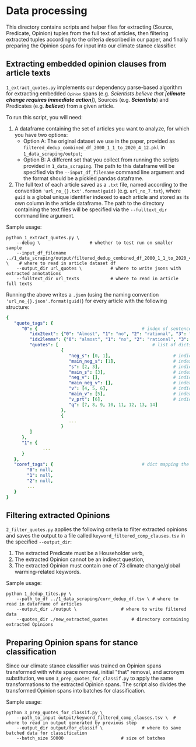 # Data processing

This directory contains scripts and helper files for extracting (Source, Predicate, Opinion) tuples from the full text of articles, then filtering extracted tuples according to the criteria described in our paper, and finally preparing the Opinion spans for input into our climate stance classifier.

## Extracting embedded opinion clauses from article texts

`1_extract_quotes.py` implements our dependency parse-based algorithm for extracting embedded <span style="font-size:75%;">Opinion</span> spans (e.g. *Scientists believe that [**climate change requires immediate action**]*), Sources (e.g. ***Scientists***) and Predicates (e.g. ***believe***) from a given article. 

To run this script, you will need:
1. A dataframe containing the set of articles you want to analyze, for which you have two options:
	* Option A: The original dataset we use in the paper, provided as `filtered_dedup_combined_df_2000_1_1_to_2020_4_12.pkl` in `1_data_scraping/output`;
	* Option B: A different set that you collect from running the scripts provided in `1_data_scraping`.
	The path to this dataframe will be specified via the `--input_df_filename` command line argument and the format should be a pickled pandas dataframe.
1. The full text of each article saved as a `.txt` file, named according to the convention `'url_no_{}.txt'.format(guid)` (e.g. `url_no_7.txt`), where `guid` is a global unique identifier indexed to each article and stored as its own column in the article dataframe. The path to the directory containing the text files will be specified via the `--fulltext_dir` command line argument.

Sample usage:

```
python 1_extract_quotes.py \
	--debug \ 					# whether to test run on smaller sample 
	--input_df_filename ../1_data_scraping/output/filtered_dedup_combined_df_2000_1_1_to_2020_4_12.pkl \ 	# where to read in article dataset df
	--output_dir url_quotes \ 			# where to write jsons with extracted annotations
	--fulltext_dir url_texts 			# where to read in article full texts
```

Running the above writes a `.json` (using the naming convention `'url_no_{}.json'.format(guid)`) for every article with the following structure:

```yaml
{
   "quote_tags": {
      "0": {										# index of sentence within article, as a `str`
         "idx2text": {"0": "Almost", "1": "no", "2": "rational", "3": "people", ... }, 	# dict mapping each token's index within the document to the token's text
         "idx2lemma": {"0": "almost", "1": "no", "2": "rational", "3": "person", ...},  # dict mapping each token's index within the document to the token's lemmatized text
         "quotes": [     								# list of dicts containing annotations for all (Source, Predicate, Opinion) tuples (plus additional modifiers) that occur in the sentence
                     {
                        "neg_s": [0, 1],						# indices of negation tokens modifying the Source (e.g. "**Almost no** rational people would point out that climate change is a hoax.")
                        "main_neg_s": [1],						# index of the head negation token modifying the Source (e.g. "Almost **no** rational people would point out that climate change is a hoax.")    
                        "s": [2, 3],							# indices of Source tokens (e.g. "Almost no **rational people** would point out that climate change is a hoax.")
                        "main_s": [3],							# index of the head Source token (e.g. "Almost no rational **people** would point out that climate change is a hoax.")		
                        "neg_v": [],							# indices of the Predicate negation tokens
                        "main_neg_v": [],						# index of the head Predicate negation token
                        "v": [4, 5, 6],							# indices of the Predicate tokens (e.g. "Almost no rational people **would point out** that climate change is a hoax.")
                        "main_v": [5],							# index of the head Predicate token (e.g. "Almost no rational people would **point** out that climate change is a hoax.")
                        "v_prt": [6],							# indices of tokens that are particles attached to the Predicate (e.g. "Almost no rational people would point **out** that climate change is a hoax.")
                        "q": [7, 8, 9, 10, 11, 12, 13, 14]				# indices of tokens that are part of the embedded Opinion (e.g. "Almost no rational people would point out **that climate change is a hoax.**")
                     },
                     { 
                        ...
                     }
         ]        
      },
      "1": {
              ...
      }
   },
   "coref_tags": {									# dict mapping the index of each token in the document to its co-refering string, if present
        "0": null,
        "1": null,
        "2": null,
        ...
   }
}
```

## Filtering extracted Opinions

`2_filter_quotes.py` applies the following criteria to filter extracted opinions and saves the output to a file called `keyword_filtered_comp_clauses.tsv` in the specified `--output_dir`:
1. The extracted Predicate must be a Householder verb,
2. The extracted Opinion cannot be an indirect question,
3. The extracted Opinion must contain one of 73 climate change/global warming-related keywords. 

Sample usage:
```
python 1_dedup_tites.py \
	--path_to_df ../1_data_scraping/curr_dedup_df.tsv \	# where to read in dataframe of articles
	--output_dir ./output \					# where to write filtered data
	--quotes_dir ./new_extracted_quotes			# directory containing extracted Opinions
```

## Preparing Opinion spans for stance classification

Since our climate stance classifier was trained on Opinion spans transformed with white space removal, initial "that" removal, and acronym substitution, we use `3_prep_quotes_for_classif.py` to apply the same transformations to the extracted Opinion spans. The script also divides the transformed Opinion spans into batches for classification.

Sample usage:
```
python 3_prep_quotes_for_classif.py \
	--path_to_input output/keyword_filtered_comp_clauses.tsv \	# where to read in output generated by previous step
	--output_dir output/for_classif \				# where to save batched data for classification
	--batch_size 50000						# size of batches
```
